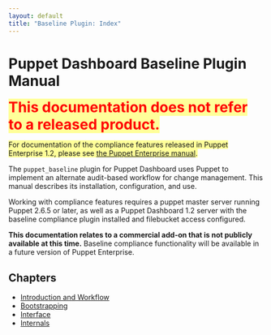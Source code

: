 ```yaml
---
layout: default
title: "Baseline Plugin: Index"
---
```


Puppet Dashboard Baseline Plugin Manual
=====

<span style="font-size: 2em; font-weight: bold; color: red; background-color: #ff9;">This documentation does not refer to a released product.</span>

<span style="background-color: #ff9;">For documentation of the compliance features released in Puppet Enterprise 1.2, please see [the Puppet Enterprise manual](/pe/).</span>

The `puppet_baseline` plugin for Puppet Dashboard uses Puppet to implement an alternate audit-based workflow for change management. This manual describes its installation, configuration, and use.

Working with compliance features requires a puppet master server running Puppet 2.6.5 or later, as well as a Puppet Dashboard 1.2 server with the baseline compliance plugin installed and filebucket access configured.

**This documentation relates to a commercial add-on that is not publicly available at this time.** Baseline compliance functionality will be available in a future version of Puppet Enterprise.

Chapters
--------

* [Introduction and Workflow](./pb_workflow.html)
* [Bootstrapping](./pb_bootstrapping.html)
* [Interface](./pb_interface.html)
* [Internals](./pb_internals.html)
